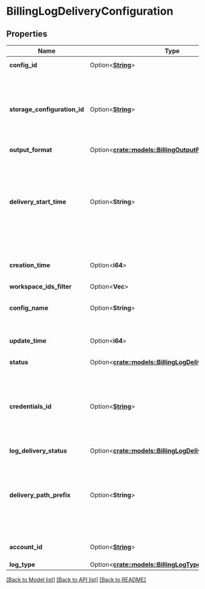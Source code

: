 # BillingLogDeliveryConfiguration

## Properties

Name | Type | Description | Notes
------------ | ------------- | ------------- | -------------
**config_id** | Option<[**String**](String.md)> | Databricks log delivery configuration ID. | [optional]
**storage_configuration_id** | Option<[**String**](String.md)> | The ID for a method:storage/create  that represents the S3 bucket with bucket policy as described in the main billable usage documentation page. See [Configure billable usage delivery](https://Docsdatabricks.com/administration-guide/account-settings/billable-usage-delivery.html). | [optional]
**output_format** | Option<[**crate::models::BillingOutputFormat**](BillingOutputFormat.md)> |  | [optional]
**delivery_start_time** | Option<**String**> | This field applies only if `log_type` is `BILLABLE_USAGE`. This is the optional start month and year for delivery, specified in `YYYY-MM` format. Defaults to current year and month.  `BILLABLE_USAGE` logs are not available for usage before March 2019 (`2019-03`). | [optional]
**creation_time** | Option<**i64**> | Time in epoch milliseconds when the log delivery configuration was created. | [optional]
**workspace_ids_filter** | Option<**Vec<i64>**> |  | [optional]
**config_name** | Option<**String**> | The optional human-readable name of the log delivery configuration. Defaults to empty. | [optional]
**update_time** | Option<**i64**> | Time in epoch milliseconds when the log delivery configuration was updated. | [optional]
**status** | Option<[**crate::models::BillingLogDeliveryConfigStatus**](BillingLogDeliveryConfigStatus.md)> |  | [optional]
**credentials_id** | Option<[**String**](String.md)> | The ID for a method:credentials/create that represents the AWS IAM role with policy and trust relationship as described in the main billable usage documentation page. See [Configure billable usage delivery](https://Docsdatabricks.com/administration-guide/account-settings/billable-usage-delivery.html). | [optional]
**log_delivery_status** | Option<[**crate::models::BillingLogDeliveryStatus**](BillingLogDeliveryStatus.md)> |  | [optional]
**delivery_path_prefix** | Option<**String**> | The optional delivery path prefix within Amazon S3 storage. Defaults to empty, which means that logs are delivered to the root of the bucket. This must be a valid S3 object key. This must not start or end with a slash character. | [optional]
**account_id** | Option<[**String**](String.md)> | The Databricks account ID that hosts the log delivery configuration. | [optional]
**log_type** | Option<[**crate::models::BillingLogType**](BillingLogType.md)> |  | [optional]

[[Back to Model list]](../README.md#documentation-for-models) [[Back to API list]](../README.md#documentation-for-api-endpoints) [[Back to README]](../README.md)


